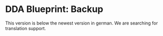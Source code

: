 # DDA Blueprint: Backup

This version is below the newest version in german.
We are searching for translation support.
